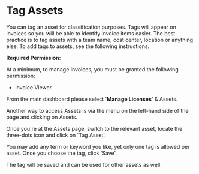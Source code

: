 # Tag Assets

You can tag an asset for classification purposes. Tags will appear on invoices so you will be able to identify invoice items easier. The best practice is to tag assets with a team name, cost center, location or anything else. To add tags to assets, see the following instructions. 

**Required Permission:**

At a minimum, to manage Invoices, you must be granted the following permission:

* Invoice Viewer

From the main dashboard please select '**Manage Licenses**' & Assets. 

Another way to access Assets is via the menu on the left-hand side of the page and clicking on Assets.

Once you're at the Assets page, switch to the relevant asset, locate the three-dots icon and click on 'Tag Asset'.

You may add any term or keyword you like, yet only one tag is allowed per asset. Once you choose the tag, click 'Save'.

The tag will be saved and can be used for other assets as well. 

